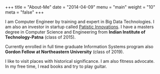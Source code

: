 +++
title = "About-Me"
date = "2014-04-09"
menu = "main"
weight = "10"
meta = "false"
+++

I am Computer Engineer by training and expert in Big Data Technologies. I am also an investor in startup called <a href="http://www.patistic.com" target="_blank">Patistic Innovations</a>. I have a masters degree in Computer Science and Engineering from **Indian Institute of Technology-Patna** (class of 2015).

Currently enrolled in full time graduate Information Systems program also **Gordon Fellow at Northeastern University** (class of 2019).

I like to visit places with historical significance. I am also fitness advocate. In my free time, I read books and try to play guitar.
